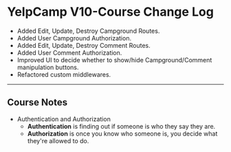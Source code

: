 # YelpCamp V10-Course Change Log

* Added Edit, Update, Destroy Campground Routes.
* Added User Campground Authorization.
* Added Edit, Update, Destroy Comment Routes.
* Added User Comment Authorization.
* Improved UI to decide whether to show/hide Campground/Comment manipulation buttons.
* Refactored custom middlewares.

---

## Course Notes

* Authentication and Authorization  
  * **Authentication** is finding out if someone is who they say they are.  
  * **Authorization** is once you know who someone is, you decide what they're allowed to do.
